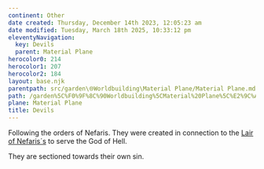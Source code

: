 ```yaml
---
continent: Other
date created: Thursday, December 14th 2023, 12:05:23 am
date modified: Tuesday, March 18th 2025, 10:33:12 pm
eleventyNavigation:
  key: Devils
  parent: Material Plane
herocolor0: 214
herocolor1: 207
herocolor2: 184
layout: base.njk
parentpath: src/garden\🌐Worldbuilding\Material Plane/Material Plane.md
path: /garden%5C%F0%9F%8C%90Worldbuilding%5CMaterial%20Plane%5C%E2%9C%A8%20Other%5CAnimals%20and%20Monsters/Devils/
plane: Material Plane
title: Devils
---
```


Following the orders of Nefaris. They were created in connection to the [Lair of Nefaris´s](/garden/%F0%9F%8C%90Worldbuilding/Nether%20Plane/Gods/Nefaris/Lair%20of%20Nefaris%C2%B4s) to serve the God of Hell.

They are sectioned towards their own sin.
